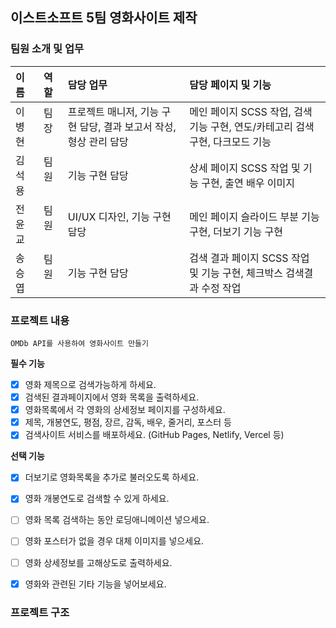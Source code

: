 ## 이스트소프트 5팀 영화사이트 제작

### 팀원 소개 및 업무
| **이름** | **역할** | **담당 업무** | **담당 페이지 및 기능** |
| :------ | :----- | :--- | :--- |
| 이병현 &nbsp;&nbsp; | 팀장 &nbsp; | 프로젝트 매니저, 기능 구현 담당, 결과 보고서 작성, 형상 관리 담당 | 메인 페이지 SCSS 작업, 검색 기능 구현, 연도/카테고리 검색 구현, 다크모드 기능 |
| 김석용 &nbsp;&nbsp; | 팀원 &nbsp; | 기능 구현 담당 | 상세 페이지 SCSS 작업 및 기능 구현, 출연 배우 이미지 |
| 전윤교 &nbsp;&nbsp; | 팀원 &nbsp; | UI/UX 디자인, 기능 구현 담당 | 메인 페이지 슬라이드 부분 기능 구현, 더보기 기능 구현 |
| 송승엽 &nbsp;&nbsp; | 팀원 &nbsp; | 기능 구현 담당 | 검색 결과 페이지 SCSS 작업 및 기능 구현, 체크박스 검색결과 수정 작업 |


### 프로젝트 내용
    OMDb API를 사용하여 영화사이트 만들기

**필수 기능** 
- [x]  영화 제목으로 검색가능하게 하세요.
- [x]  검색된 결과페이지에서 영화 목록을 출력하세요.
- [x]  영화목록에서 각 영화의 상세정보 페이지를 구성하세요.
- [x]  제목, 개봉연도, 평점, 장르, 감독, 배우, 줄거리, 포스터 등
- [x]  검색사이트 서비스를 배포하세요. (GitHub Pages, Netlify, Vercel 등)

**선택 기능** 

- [x]  더보기로 영화목록을 추가로 불러오도록 하세요.
- [x]  영화 개봉연도로 검색할 수 있게 하세요.
- [ ]  영화 목록 검색하는 동안 로딩애니메이션 넣으세요.
- [ ]  영화 포스터가 없을 경우 대체 이미지를 넣으세요.
- [ ]  영화 상세정보를 고해상도로 출력하세요.
- [x]  영화와 관련된 기타 기능을 넣어보세요.


### 프로젝트 구조